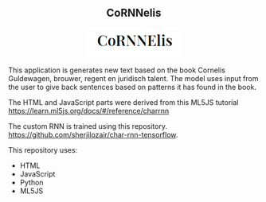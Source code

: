  <h2 align="center"> CoRNNelis </h2>
 <p align="center">
   <img text-align="center" src="images/XwtSm4oPPg.png"/>
 </p>

This application is generates new text based on the book Cornelis Guldewagen, brouwer, regent en juridisch talent.
The model uses input from the user to give back sentences based on patterns it has found in the book.

The HTML and JavaScript parts were derived from this ML5JS tutorial
https://learn.ml5js.org/docs/#/reference/charrnn

The custom RNN is trained using this repository. 
https://github.com/sherjilozair/char-rnn-tensorflow. 

This repository uses:
- HTML
- JavaScript
- Python
- ML5JS

